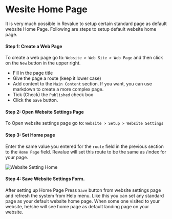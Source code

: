 # Wesite Home Page

It is very much possible in Revalue to setup certain standard page as default website Home Page. Following are steps to setup default website home page.

#### **Step 1: Create a Web Page**
To create a web page go to: `Website > Web Site > Web Page` and then click on the `New` button in the upper right.

* Fill in the page title
* Give the page a route (keep it lower case)
* Add content to the `Main Content` section. If you want, you can use markdown to create a more complex page.
* Tick (Check) the `Published` check box
* Click the `Save` button.

#### **Step 2: Open Website Settings Page**
To Open website settings page go to: `Website > Setup > Website Settings`

#### **Step 3: Set Home page**

Enter the same value you entered for the `route` field in the previous section to the `Home Page` field. Revalue will set this route to be the same as /index for your page.      

![Website Setting Home]({{docs_base_url}}/assets/img/articles/Selection_021.png)

#### **Step 4: Save Website Settings Form.**

After setting up Home Page Press `Save` button from website settings page and refresh the system from Help menu. Like this you can set any standard page as your default website home page. When some one visited to your website, he/she will see home page as default landing page on your website.
